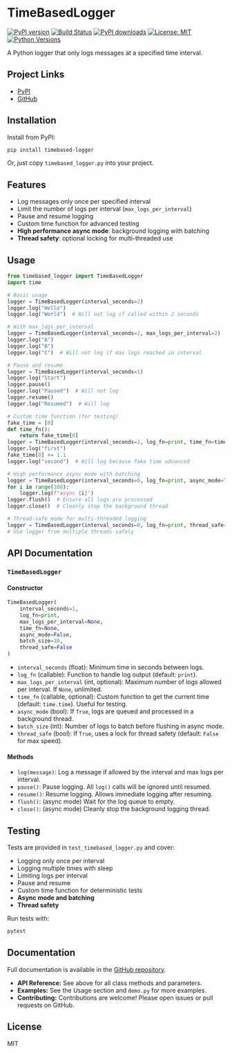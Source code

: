 # TimeBasedLogger

[![PyPI version](https://badge.fury.io/py/timebased-logger.svg)](https://pypi.org/project/timebased-logger/)
[![Build Status](https://github.com/prakashsellathurai/Timebased-logger/actions/workflows/python-package.yml/badge.svg)](https://github.com/prakashsellathurai/Timebased-logger/actions/workflows/python-package.yml)
[![PyPI downloads](https://img.shields.io/pypi/dm/timebased-logger.svg)](https://pypi.org/project/timebased-logger/)
[![License: MIT](https://img.shields.io/badge/License-MIT-yellow.svg)](https://opensource.org/licenses/MIT)
[![Python Versions](https://img.shields.io/pypi/pyversions/timebased-logger.svg)](https://pypi.org/project/timebased-logger/)

A Python logger that only logs messages at a specified time interval.

## Project Links
- [PyPI](https://pypi.org/project/timebased-logger/)
- [GitHub](https://github.com/yourusername/timebased-logger)

## Installation

Install from PyPI:
```sh
pip install timebased-logger
```
Or, just copy `timebased_logger.py` into your project.

## Features
- Log messages only once per specified interval
- Limit the number of logs per interval (`max_logs_per_interval`)
- Pause and resume logging
- Custom time function for advanced testing
- **High performance async mode**: background logging with batching
- **Thread safety**: optional locking for multi-threaded use

## Usage

```python
from timebased_logger import TimeBasedLogger
import time

# Basic usage
logger = TimeBasedLogger(interval_seconds=2)
logger.log("Hello")
logger.log("World")  # Will not log if called within 2 seconds

# With max_logs_per_interval
logger = TimeBasedLogger(interval_seconds=2, max_logs_per_interval=2)
logger.log("A")
logger.log("B")
logger.log("C")  # Will not log if max logs reached in interval

# Pause and resume
logger = TimeBasedLogger(interval_seconds=1)
logger.log("Start")
logger.pause()
logger.log("Paused")  # Will not log
logger.resume()
logger.log("Resumed")  # Will log

# Custom time function (for testing)
fake_time = [0]
def time_fn():
    return fake_time[0]
logger = TimeBasedLogger(interval_seconds=1, log_fn=print, time_fn=time_fn)
logger.log("first")
fake_time[0] += 1.1
logger.log("second")  # Will log because fake time advanced

# High performance async mode with batching
logger = TimeBasedLogger(interval_seconds=0, log_fn=print, async_mode=True, batch_size=10)
for i in range(100):
    logger.log(f"async {i}")
logger.flush()  # Ensure all logs are processed
logger.close()  # Cleanly stop the background thread

# Thread-safe mode for multi-threaded logging
logger = TimeBasedLogger(interval_seconds=0, log_fn=print, thread_safe=True)
# Use logger from multiple threads safely
```

## API Documentation

### `TimeBasedLogger`

#### Constructor
```python
TimeBasedLogger(
    interval_seconds=1,
    log_fn=print,
    max_logs_per_interval=None,
    time_fn=None,
    async_mode=False,
    batch_size=10,
    thread_safe=False
)
```
- `interval_seconds` (float): Minimum time in seconds between logs.
- `log_fn` (callable): Function to handle log output (default: `print`).
- `max_logs_per_interval` (int, optional): Maximum number of logs allowed per interval. If `None`, unlimited.
- `time_fn` (callable, optional): Custom function to get the current time (default: `time.time`). Useful for testing.
- `async_mode` (bool): If `True`, logs are queued and processed in a background thread.
- `batch_size` (int): Number of logs to batch before flushing in async mode.
- `thread_safe` (bool): If `True`, uses a lock for thread safety (default: `False` for max speed).

#### Methods
- `log(message)`: Log a message if allowed by the interval and max logs per interval.
- `pause()`: Pause logging. All `log()` calls will be ignored until resumed.
- `resume()`: Resume logging. Allows immediate logging after resuming.
- `flush()`: (async mode) Wait for the log queue to empty.
- `close()`: (async mode) Cleanly stop the background logging thread.

## Testing

Tests are provided in `test_timebased_logger.py` and cover:
- Logging only once per interval
- Logging multiple times with sleep
- Limiting logs per interval
- Pause and resume
- Custom time function for deterministic tests
- **Async mode and batching**
- **Thread safety**

Run tests with:
```sh
pytest
```

## Documentation

Full documentation is available in the [GitHub repository](https://github.com/prakashsellathurai/timebased-logger#readme).

- **API Reference:** See above for all class methods and parameters.
- **Examples:** See the Usage section and `demo.py` for more examples.
- **Contributing:** Contributions are welcome! Please open issues or pull requests on GitHub.

## License
MIT 